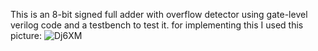 This is an 8-bit signed full adder with overflow detector using gate-level verilog code and a testbench to test it. 
for implementing this I used this picture:
![Dj6XM](https://github.com/user-attachments/assets/75900496-573c-4411-ba04-4a11c78a35a3)

